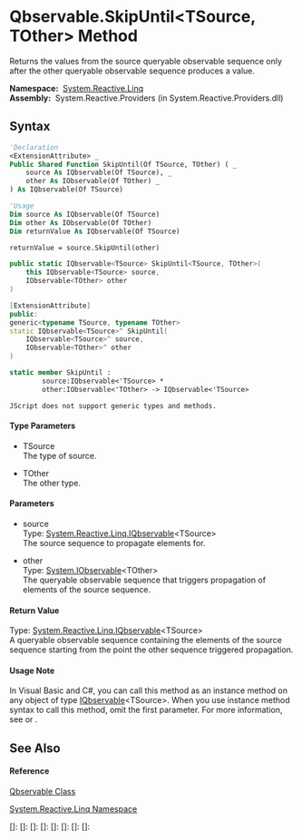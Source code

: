 # Qbservable.SkipUntil\<TSource, TOther\> Method

Returns the values from the source queryable observable sequence only after the other queryable observable sequence produces a value.

**Namespace:**  [System.Reactive.Linq](System.Reactive.Linq\System.Reactive.Linq.md)  
**Assembly:**  System.Reactive.Providers (in System.Reactive.Providers.dll)

## Syntax

```vb
'Declaration
<ExtensionAttribute> _
Public Shared Function SkipUntil(Of TSource, TOther) ( _
    source As IQbservable(Of TSource), _
    other As IObservable(Of TOther) _
) As IQbservable(Of TSource)
```

```vb
'Usage
Dim source As IQbservable(Of TSource)
Dim other As IObservable(Of TOther)
Dim returnValue As IQbservable(Of TSource)

returnValue = source.SkipUntil(other)
```

```csharp
public static IQbservable<TSource> SkipUntil<TSource, TOther>(
    this IQbservable<TSource> source,
    IObservable<TOther> other
)
```

```c++
[ExtensionAttribute]
public:
generic<typename TSource, typename TOther>
static IQbservable<TSource>^ SkipUntil(
    IQbservable<TSource>^ source, 
    IObservable<TOther>^ other
)
```

```fsharp
static member SkipUntil : 
        source:IQbservable<'TSource> * 
        other:IObservable<'TOther> -> IQbservable<'TSource> 
```

```jscript
JScript does not support generic types and methods.
```

#### Type Parameters

- TSource  
  The type of source.

- TOther  
  The other type.

#### Parameters

- source  
  Type: [System.Reactive.Linq.IQbservable](IQbservable\IQbservable(TSource).md)\<TSource\>  
  The source sequence to propagate elements for.

- other  
  Type: [System.IObservable](https://msdn.microsoft.com/en-us/library/Dd990377)\<TOther\>  
  The queryable observable sequence that triggers propagation of elements of the source sequence.

#### Return Value

Type: [System.Reactive.Linq.IQbservable](IQbservable\IQbservable(TSource).md)\<TSource\>  
A queryable observable sequence containing the elements of the source sequence starting from the point the other sequence triggered propagation.

#### Usage Note

In Visual Basic and C\#, you can call this method as an instance method on any object of type [IQbservable](IQbservable\IQbservable(TSource).md)\<TSource\>. When you use instance method syntax to call this method, omit the first parameter. For more information, see [](https://msdn.microsoft.com/en-us/library/Bb384936) or [](https://msdn.microsoft.com/en-us/library/Bb383977).

## See Also

#### Reference

[Qbservable Class](Qbservable\Qbservable.md)

[System.Reactive.Linq Namespace](System.Reactive.Linq\System.Reactive.Linq.md)

[]: 
[]: 
[]: 
[]: 
[]: 
[]: 
[]: 
[]: 